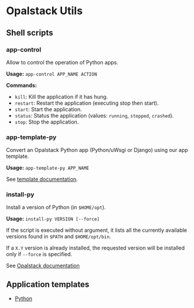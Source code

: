 # Opalstack Utils

## Shell scripts

### app-control

Allow to control the operation of Python apps.

**Usage:** `app-control APP_NAME ACTION`

**Commands:**

- `kill`: Kill the application if it has hung.
- `restart`: Restart the application (executing stop then start).
- `start`: Start the application.
- `status`: Status the application (values: `running`, `stopped`, `crashed`).
- `stop`: Stop the application.


### app-template-py

Convert an Opalstack Python app (Python/uWsgi or Django) using our app template.

**Usage:** `app-template-py APP_NAME`

See [template documentation](templates/python).


### install-py

Install a version of Python (in `$HOME/opt`).

**Usage:** `install-py VERSION [--force]`

If the script is executed without argument, it lists all the currently available versions found in
`$PATH` and `$HOME/opt/bin`.

If a `X.Y` version is already installed, the requested version will be installed only if `--force`
is specified.

See [Opalstack documentation](https://community.opalstack.com/d/204-howto-install-a-newer-or-older-version-of-python)


## Application templates

- [Python](templates/python)
